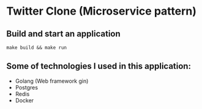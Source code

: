 # Twitter Clone (Microservice pattern)
## Build and start an application
```
make build && make run
```
## Some of technologies I used in this application:
- Golang (Web framework gin)
- Postgres
- Redis
- Docker